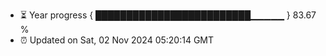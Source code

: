 - ⏳ Year progress { █████████████████████████▁▁▁▁▁ } 83.67 %
- ⏰ Updated on Sat, 02 Nov 2024 05:20:14 GMT

